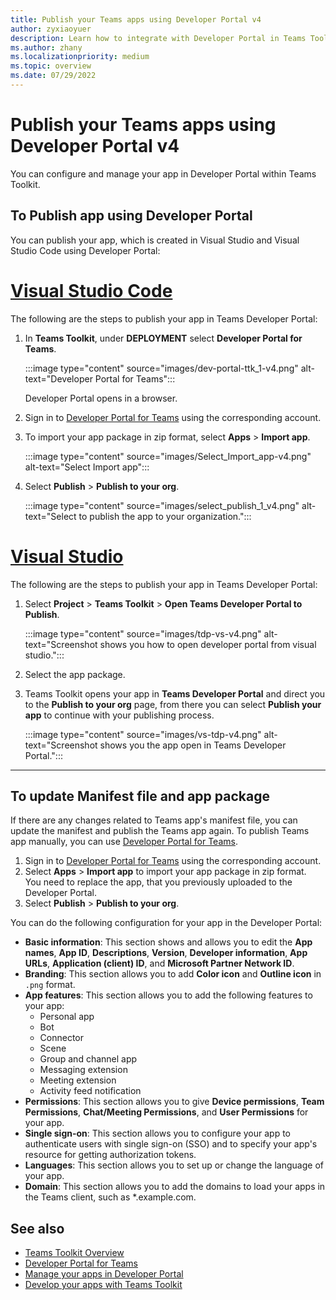 ```yaml
---
title: Publish your Teams apps using Developer Portal v4
author: zyxiaoyuer
description: Learn how to integrate with Developer Portal in Teams Toolkit v4.
ms.author: zhany
ms.localizationpriority: medium
ms.topic: overview
ms.date: 07/29/2022
---
```


# Publish your Teams apps using Developer Portal v4

You can configure and manage your app in Developer Portal within Teams Toolkit.

## To Publish app using Developer Portal

You can publish your app, which is created in Visual Studio and Visual Studio Code using Developer Portal:

# [Visual Studio Code](#tab/visualstudiocode)

The following are the steps to publish your app in Teams Developer Portal:

1. In **Teams Toolkit**, under **DEPLOYMENT** select **Developer Portal for Teams**.

    :::image type="content" source="images/dev-portal-ttk_1-v4.png" alt-text="Developer Portal for Teams":::

   Developer Portal opens in a browser.

1. Sign in to [Developer Portal for Teams](https://dev.teams.microsoft.com) using the corresponding account.
1. To import your app package in zip format, select **Apps** > **Import app**.

    :::image type="content" source="images/Select_Import_app-v4.png" alt-text="Select Import app":::

1. Select **Publish** > **Publish to your org**.

    :::image type="content" source="images/select_publish_1_v4.png" alt-text="Select to publish the app to your organization.":::

# [Visual Studio](#tab/visualstudio)

The following are the steps to publish your app in Teams Developer Portal:

1. Select **Project** > **Teams Toolkit** > **Open Teams Developer Portal to Publish**.

    :::image type="content" source="images/tdp-vs-v4.png" alt-text="Screenshot shows you how to open developer portal from visual studio.":::

1. Select the app package.

1. Teams Toolkit opens your app in **Teams Developer Portal** and direct you to the **Publish to your org** page, from there you can select **Publish your app** to continue with your publishing process.

    :::image type="content" source="images/vs-tdp-v4.png" alt-text="Screenshot shows you the app open in Teams Developer Portal.":::

---

## To update Manifest file and app package

If there are any changes related to Teams app's manifest file, you can update the manifest and publish the Teams app again. To publish Teams app manually, you can use [Developer Portal for Teams](https://dev.teams.microsoft.com/home).

1. Sign in to [Developer Portal for Teams](https://dev.teams.microsoft.com) using the corresponding account.
1. Select **Apps** > **Import app** to import your app package in zip format.<br>
   You need to replace the app, that you previously uploaded to the Developer Portal.
1. Select **Publish** > **Publish to your org**.

You can do the following configuration for your app in the Developer Portal:

* **Basic information**: This section shows and allows you to edit the **App names**, **App ID**, **Descriptions**, **Version**, **Developer information**, **App URLs**, **Application (client) ID**, and **Microsoft Partner Network ID**.
* **Branding**: This section allows you to add **Color icon** and **Outline icon** in `.png` format.
* **App features**: This section allows you to add the following features to your app:
  * Personal app
  * Bot
  * Connector
  * Scene
  * Group and channel app
  * Messaging extension
  * Meeting extension
  * Activity feed notification
* **Permissions**: This section allows you to give **Device permissions**, **Team Permissions**, **Chat/Meeting Permissions**, and **User Permissions** for your app.
* **Single sign-on**: This section allows you to configure your app to authenticate users with single sign-on (SSO) and to specify your app's resource for getting authorization tokens.
* **Languages**: This section allows you to set up or change the language of your app.
* **Domain**: This section allows you to add the domains to load your apps in the Teams client, such as *.example.com.

## See also

* [Teams Toolkit Overview](teams-toolkit-fundamentals-v4.md)
* [Developer Portal for Teams](~/concepts/build-and-test/teams-developer-portal.md)
* [Manage your apps in Developer Portal](~/concepts/build-and-test/manage-your-apps-in-developer-portal.md)
* [Develop your apps with Teams Toolkit](~/concepts/build-and-test/develop-your-apps-with-teams-toolkit.md)
